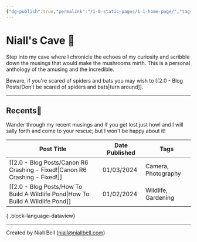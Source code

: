 ```yaml
---
{"dg-publish":true,"permalink":"/1-0-static-pages/1-1-home-page/","tags":["gardenEntry"],"updated":"2024-04-09T23:41:42.505+01:00"}
---
```


# Niall's Cave 🦇

Step into my cave where I chronicle the echoes of my curiosity and scribble down the musings that would make the mushrooms mirth. This is a personal anthology of the amusing and the incredible.

Beware, if you're scared of spiders and bats you may wish to [[2.0 - Blog Posts/Don't be scared of spiders and bats\|turn around]].

---
## Recents📝

Wander through my recent musings and if you get lost just howl and I will sally forth and come to your rescue; but I won't be happy about it!

| Post Title                                                                         | Date Published | Tags                |
| ---------------------------------------------------------------------------------- | -------------- | ------------------- |
| [[2.0 - Blog Posts/Canon R6 Crashing - Fixed!\|Canon R6 Crashing - Fixed!]]     | 01/03/2024     | Camera, Photography |
| [[2.0 - Blog Posts/How To Build A Wildlife Pond\|How To Build A Wildlife Pond]] | 01/02/2024     | Wildlife, Gardening |

{ .block-language-dataview}











---
Created by Niall Bell (niall@niallbell.com)